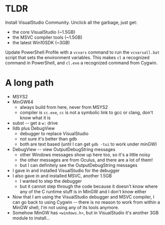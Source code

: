 # TLDR
Install VisualStudio Community. Unclick all the garbage, just
get:

- the core VisualStudio (~1.5GB)
- the MSVC compiler tools (~1.5GB)
- the latest Win10SDK (~3GB)

Update PowerShell Profile with a `vcvars` command to run the
`vcvarsall.bat` script that sets the environment variables. This
makes `cl` a recognized command in PowerShell, and `cl.exe` a
recognized command from Cygwin.

# A long path
- MSYS2
- MinGW64
    - always build from here, never from MSYS2
    - compiler is `cc.exe`, `cc` is not a symbolic link to gcc or
      clang, don't know what it is
- subst -- get a `w:` drive
- lldb plus DebugView
    - debugger to replace VisualStudio
    - not sure it's better than gdb
    - both are text based (until I can get `gdb -tui` to work
      under minGW)
- DebugView -- view OutputDebugString messages
    - other Windows messages show up here too, so it's a little
      noisy
    - the other messages are from Oculus, and there are a lot of
      them!
    - but I can definitely see the OutputDebugString messages
- I gave in and installed VisualStudio for the debugger
- I also gave in and installed MSVC, another 1.5GB
    - I wanted to step the debugger
    - but it cannot step through the code because it doesn't know
      where any of the C runtime stuff is in MinGW and I don't
      know either
- Now that I am using the VisualStudio debugger and MSVC
  compiler, I can go back to using Cygwin -- there is no reason
  to work from within a MinGW shell, I'm not using any of its
  tools anymore.
- Somehow MinGW has `<windows.h>`, but in VisualStudio it's
  another 3GB module to install...
